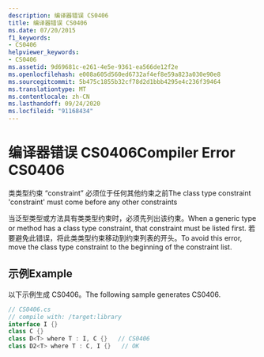 ```yaml
---
description: 编译器错误 CS0406
title: 编译器错误 CS0406
ms.date: 07/20/2015
f1_keywords:
- CS0406
helpviewer_keywords:
- CS0406
ms.assetid: 9d69681c-e261-4e5e-9361-ea566de12f2e
ms.openlocfilehash: e008a605d560ed6732af4ef8e59a823a030e90e8
ms.sourcegitcommit: 5b475c1855b32cf78d2d1bbb4295e4c236f39464
ms.translationtype: MT
ms.contentlocale: zh-CN
ms.lasthandoff: 09/24/2020
ms.locfileid: "91168434"
---
```

# <a name="compiler-error-cs0406"></a><span data-ttu-id="91890-103">编译器错误 CS0406</span><span class="sxs-lookup"><span data-stu-id="91890-103">Compiler Error CS0406</span></span>

<span data-ttu-id="91890-104">类类型约束 “constraint” 必须位于任何其他约束之前</span><span class="sxs-lookup"><span data-stu-id="91890-104">The class type constraint 'constraint' must come before any other constraints</span></span>  
  
 <span data-ttu-id="91890-105">当泛型类型或方法具有类类型约束时，必须先列出该约束。</span><span class="sxs-lookup"><span data-stu-id="91890-105">When a generic type or method has a class type constraint, that constraint must be listed first.</span></span> <span data-ttu-id="91890-106">若要避免此错误，将此类类型约束移动到约束列表的开头。</span><span class="sxs-lookup"><span data-stu-id="91890-106">To avoid this error, move the class type constraint to the beginning of the constraint list.</span></span>  
  
## <a name="example"></a><span data-ttu-id="91890-107">示例</span><span class="sxs-lookup"><span data-stu-id="91890-107">Example</span></span>  

 <span data-ttu-id="91890-108">以下示例生成 CS0406。</span><span class="sxs-lookup"><span data-stu-id="91890-108">The following sample generates CS0406.</span></span>  
  
```csharp  
// CS0406.cs  
// compile with: /target:library  
interface I {}  
class C {}  
class D<T> where T : I, C {}   // CS0406  
class D2<T> where T : C, I {}   // OK  
```
